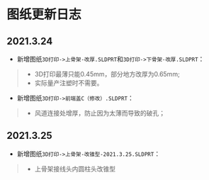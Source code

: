 # 图纸更新日志  

## 2021.3.24  
- 新增图纸`3D打印->上骨架-改厚.SLDPRT`和`3D打印->下骨架-改厚.SLDPRT`：  
> - 3D打印最薄只能0.45mm，部分地方改厚为0.65mm;  
> - 实际量产注塑时不需要。 
- 新增图纸`3D打印->前端盖C（修改）.SLDPRT`：  
> - 风道连接处增厚，防止因为太薄而导致的破孔；   

## 2021.3.25  
- 新增图纸`3D打印->上骨架-改锥型-2021.3.25.SLDPRT`：  
> - 上骨架接线头内圆柱头改锥型  
